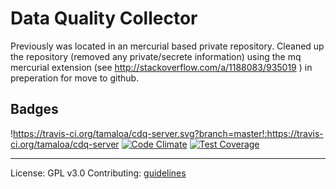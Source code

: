 # Data Quality Collector

Previously was located in an mercurial based private repository. Cleaned up the repository (removed any private/secrete information) using the mq mercurial extension (see http://stackoverflow.com/a/1188083/935019 ) in preperation for move to github.


## Badges

!https://travis-ci.org/tamaloa/cdq-server.svg?branch=master!:https://travis-ci.org/tamaloa/cdq-server
[![Code Climate](https://codeclimate.com/github/tamaloa/cdq-server/badges/gpa.svg)](https://codeclimate.com/github/tamaloa/cdq-server)
[![Test Coverage](https://codeclimate.com/github/tamaloa/cdq-server/badges/coverage.svg)](https://codeclimate.com/github/tamaloa/cdq-server/coverage)


________________________

License: GPL v3.0
Contributing: [guidelines](.github/contributing.md)
